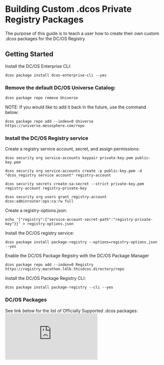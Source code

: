 # Building Custom .dcos Private Registry Packages

The purpose of this guide is to teach a user how to create their own custom .dcos packages for the DC/OS Registry

## Getting Started

Install the DC/OS Enterprise CLI:
```
dcos package install dcos-enterprise-cli --yes
```

### Remove the default DC/OS Universe Catalog:
```
dcos package repo remove Universe
```

NOTE: If you would like to add it back in the future, use the command below:
```
dcos package repo add --index=0 Universe https://universe.mesosphere.com/repo
```

### Install the DC/OS Registry service

Create a registry service account, secret, and assign permissions:
```
dcos security org service-accounts keypair private-key.pem public-key.pem

dcos security org service-accounts create -p public-key.pem -d "dcos_registry service account" registry-account

dcos security secrets create-sa-secret --strict private-key.pem registry-account registry-private-key

dcos security org users grant registry-account dcos:adminrouter:ops:ca:rw full
```

Create a registry-options.json:
```
echo '{"registry":{"service-account-secret-path":"registry-private-key"}}' > registry-options.json
```

Install the DC/OS registry service:
```
dcos package install package-registry --options=registry-options.json --yes
```

Enable the DC/OS Package Registry with the DC/OS Package Manager
```
dcos package repo add --index=0 Registry https://registry.marathon.l4lb.thisdcos.directory/repo
```

Install the DC/OS Package Registry CLI:
```
dcos package install package-registry --cli --yes
```

### DC/OS Packages

See link below for the list of Officially Supported .dcos packages:
![DC/OS Packages](https://downloads.mesosphere.com/universe/packages/packages.html)
